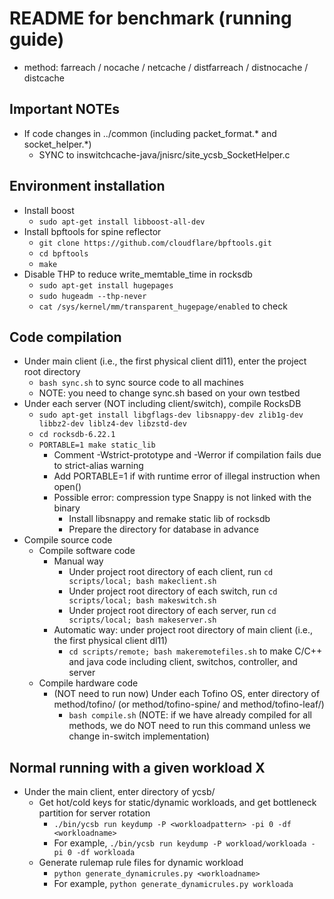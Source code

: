 # README for benchmark (running guide)

- method: farreach / nocache / netcache / distfarreach / distnocache / distcache

## Important NOTEs

- If code changes in ../common (including packet_format.\* and socket_helper.\*)
	+ SYNC to inswitchcache-java/jnisrc/site_ycsb_SocketHelper.c

## Environment installation

- Install boost
	+ `sudo apt-get install libboost-all-dev`
- Install bpftools for spine reflector
	+ `git clone https://github.com/cloudflare/bpftools.git`
	+ `cd bpftools`
	+ `make`
- Disable THP to reduce write_memtable_time in rocksdb
	+ `sudo apt-get install hugepages`
	+ `sudo hugeadm --thp-never`
	+ `cat /sys/kernel/mm/transparent_hugepage/enabled` to check

## Code compilation

- Under main client (i.e., the first physical client dl11), enter the project root directory
	+ `bash sync.sh` to sync source code to all machines
	+ NOTE: you need to change sync.sh based on your own testbed
- Under each server (NOT including client/switch), compile RocksDB
	+ `sudo apt-get install libgflags-dev libsnappy-dev zlib1g-dev libbz2-dev liblz4-dev libzstd-dev`
	+ `cd rocksdb-6.22.1`
	+ `PORTABLE=1 make static_lib`
		* Comment -Wstrict-prototype and -Werror if compilation fails due to strict-alias warning
		* Add PORTABLE=1 if with runtime error of illegal instruction when open()
		* Possible error: compression type Snappy is not linked with the binary
			- Install libsnappy and remake static lib of rocksdb
			- Prepare the directory for database in advance
- Compile source code
	+ Compile software code
		* Manual way
			- Under project root directory of each client, run `cd scripts/local; bash makeclient.sh`
			- Under project root directory of each switch, run `cd scripts/local; bash makeswitch.sh`
			- Under project root directory of each server, run `cd scripts/local; bash makeserver.sh`
		* Automatic way: under project root directory of main client (i.e., the first physical client dl11)
			- `cd scripts/remote; bash makeremotefiles.sh` to make C/C++ and java code including client, switchos, controller, and server
	+ Compile hardware code
		* (NOT need to run now) Under each Tofino OS, enter directory of method/tofino/ (or method/tofino-spine/ and method/tofino-leaf/)
			- `bash compile.sh` (NOTE: if we have already compiled for all methods, we do NOT need to run this command unless we change in-switch implementation)

## Normal running with a given workload X

- Under the main client, enter directory of ycsb/
	+ Get hot/cold keys for static/dynamic workloads, and get bottleneck partition for server rotation
		* `./bin/ycsb run keydump -P <workloadpattern> -pi 0 -df <workloadname>`
		* For example, `./bin/ycsb run keydump -P workload/workloada -pi 0 -df workloada`
	+ Generate rulemap rule files for dynamic workload
		* `python generate_dynamicrules.py <workloadname>`
		* For example, `python generate_dynamicrules.py workloada`
